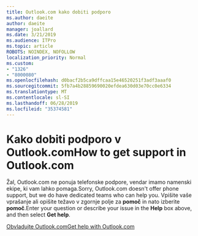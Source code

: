 ```yaml
---
title: Outlook.com kako dobiti podporo
ms.author: daeite
author: daeite
manager: joallard
ms.date: 3/21/2019
ms.audience: ITPro
ms.topic: article
ROBOTS: NOINDEX, NOFOLLOW
localization_priority: Normal
ms.custom:
- "1326"
- "8000080"
ms.openlocfilehash: d0bacf2b5ca9dffcaa15e46520251f3adf3aaaf0
ms.sourcegitcommit: 5fb7a4b28859690020efdea630d03e70cc0e6334
ms.translationtype: MT
ms.contentlocale: sl-SI
ms.lasthandoff: 06/28/2019
ms.locfileid: "35374581"
---
```

# <a name="how-to-get-support-in-outlookcom"></a><span data-ttu-id="1cb08-102">Kako dobiti podporo v Outlook.com</span><span class="sxs-lookup"><span data-stu-id="1cb08-102">How to get support in Outlook.com</span></span>

<span data-ttu-id="1cb08-103">Žal, Outlook.com ne ponuja telefonske podpore, vendar imamo namenski ekipe, ki vam lahko pomaga.</span><span class="sxs-lookup"><span data-stu-id="1cb08-103">Sorry, Outlook.com doesn't offer phone support, but we do have dedicated teams who can help you.</span></span>
<span data-ttu-id="1cb08-104">Vpišite vaše vprašanje ali opišite težavo v zgornje polje za **pomoč** in nato izberite **pomoč**.</span><span class="sxs-lookup"><span data-stu-id="1cb08-104">Enter your question or describe your issue in the **Help** box above, and then select **Get help**.</span></span>

[<span data-ttu-id="1cb08-105">Obvladujte Outlook.com</span><span class="sxs-lookup"><span data-stu-id="1cb08-105">Get help with Outlook.com</span></span>](https://support.office.com/article/40676ad0-c831-45ac-a023-5be633be798d)
